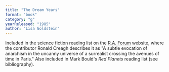 ```yaml
---
title: "The Dream Years"
format: "book"
category: "g"
yearReleased: "1985"
author: "Lisa Goldstein"
---
```

Included in the science fiction  reading list on the  <a href="http://raforum.info/spip.php?article6055&amp;lang=en"> R.A. Forum</a> website, where  the contributor Ronald Creagh describes it as "A subtle evocation of anarchism  in the uncanny universe of a surrealist crossing the avenues of time in Paris."  Also included in Mark Bould's _Red Planets_ reading list (see bibliography). 

